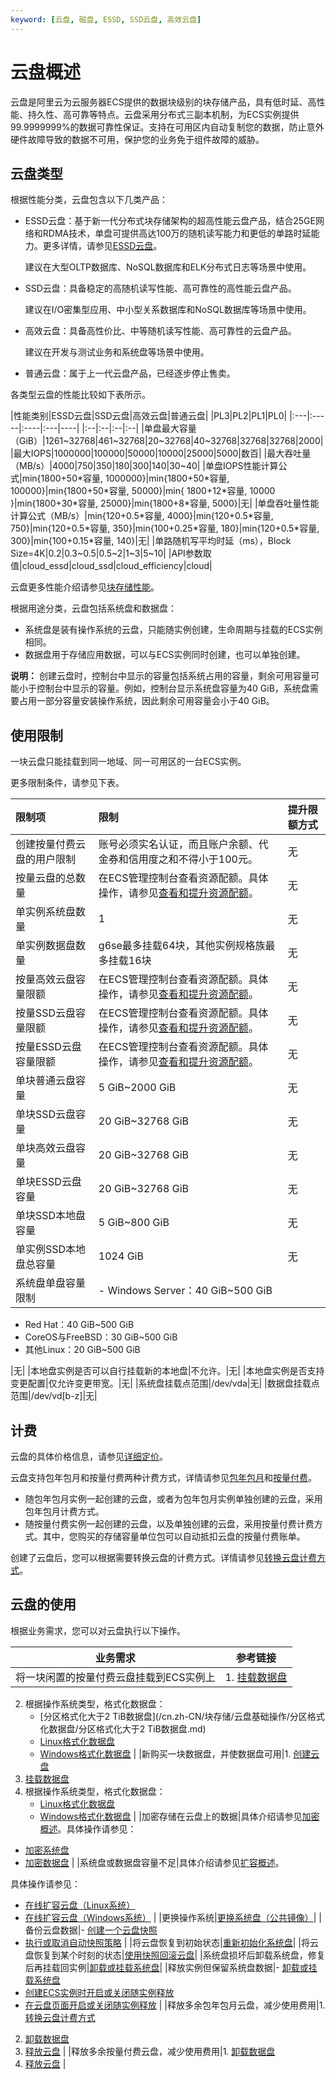 ```yaml
---
keyword: [云盘, 磁盘, ESSD, SSD云盘, 高效云盘]
---
```


# 云盘概述

云盘是阿里云为云服务器ECS提供的数据块级别的块存储产品，具有低时延、高性能、持久性、高可靠等特点。云盘采用分布式三副本机制，为ECS实例提供99.9999999%的数据可靠性保证。支持在可用区内自动复制您的数据，防止意外硬件故障导致的数据不可用，保护您的业务免于组件故障的威胁。

## 云盘类型

根据性能分类，云盘包含以下几类产品：

-   ESSD云盘：基于新一代分布式块存储架构的超高性能云盘产品，结合25GE网络和RDMA技术，单盘可提供高达100万的随机读写能力和更低的单路时延能力。更多详情，请参见[ESSD云盘](/cn.zh-CN/块存储/块存储介绍/ESSD云盘.md)。

    建议在大型OLTP数据库、NoSQL数据库和ELK分布式日志等场景中使用。

-   SSD云盘：具备稳定的高随机读写性能、高可靠性的高性能云盘产品。

    建议在I/O密集型应用、中小型关系数据库和NoSQL数据库等场景中使用。

-   高效云盘：具备高性价比、中等随机读写性能、高可靠性的云盘产品。

    建议在开发与测试业务和系统盘等场景中使用。

-   普通云盘：属于上一代云盘产品，已经逐步停止售卖。

各类型云盘的性能比较如下表所示。

|性能类别|ESSD云盘|SSD云盘|高效云盘|普通云盘|
|PL3|PL2|PL1|PL0|
|:---|:-----|:----|:---|----|
|:--|:--|:--|:--|
|单盘最大容量（GiB）|1261~32768|461~32768|20~32768|40~32768|32768|32768|2000|
|最大IOPS|1000000|100000|50000|10000|25000|5000|数百|
|最大吞吐量（MB/s）|4000|750|350|180|300|140|30~40|
|单盘IOPS性能计算公式|min\{1800+50\*容量, 1000000\}|min\{1800+50\*容量, 100000\}|min\{1800+50\*容量, 50000\}|min\{ 1800+12\*容量, 10000 \}|min\{1800+30\*容量, 25000\}|min\{1800+8\*容量, 5000\}|无|
|单盘吞吐量性能计算公式（MB/s）|min\{120+0.5\*容量, 4000\}|min\{120+0.5\*容量, 750\}|min\{120+0.5\*容量, 350\}|min\{100+0.25\*容量, 180\}|min\{120+0.5\*容量, 300\}|min\{100+0.15\*容量, 140\}|无|
|单路随机写平均时延（ms），Block Size=4K|0.2|0.3~0.5|0.5~2|1~3|5~10|
|API参数取值|cloud\_essd|cloud\_ssd|cloud\_efficiency|cloud|

云盘更多性能介绍请参见[块存储性能](/cn.zh-CN/块存储/性能/块存储性能.md)。

根据用途分类，云盘包括系统盘和数据盘：

-   系统盘是装有操作系统的云盘，只能随实例创建，生命周期与挂载的ECS实例相同。
-   数据盘用于存储应用数据，可以与ECS实例同时创建，也可以单独创建。

**说明：** 创建云盘时，控制台中显示的容量包括系统占用的容量，剩余可用容量可能小于控制台中显示的容量。例如，控制台显示系统盘容量为40 GiB，系统盘需要占用一部分容量安装操作系统，因此剩余可用容量会小于40 GiB。

## 使用限制

一块云盘只能挂载到同一地域、同一可用区的一台ECS实例。

更多限制条件，请参见下表。

|限制项|限制|提升限额方式|
|:--|:-|:-----|
|创建按量付费云盘的用户限制|账号必须实名认证，而且账户余额、代金券和信用度之和不得小于100元。|无|
|按量云盘的总数量|在ECS管理控制台查看资源配额。具体操作，请参见[查看和提升资源配额](/cn.zh-CN/标签与资源/资源/权益配额/查看和提升资源配额.md)。|无|
|单实例系统盘数量|1|无|
|单实例数据盘数量|g6se最多挂载64块，其他实例规格族最多挂载16块|无|
|按量高效云盘容量限额|在ECS管理控制台查看资源配额。具体操作，请参见[查看和提升资源配额](/cn.zh-CN/标签与资源/资源/权益配额/查看和提升资源配额.md)。|无|
|按量SSD云盘容量限额|在ECS管理控制台查看资源配额。具体操作，请参见[查看和提升资源配额](/cn.zh-CN/标签与资源/资源/权益配额/查看和提升资源配额.md)。|无|
|按量ESSD云盘容量限额|在ECS管理控制台查看资源配额。具体操作，请参见[查看和提升资源配额](/cn.zh-CN/标签与资源/资源/权益配额/查看和提升资源配额.md)。|无|
|单块普通云盘容量|5 GiB~2000 GiB|无|
|单块SSD云盘容量|20 GiB~32768 GiB|无|
|单块高效云盘容量|20 GiB~32768 GiB|无|
|单块ESSD云盘容量|20 GiB~32768 GiB|无|
|单块SSD本地盘容量|5 GiB~800 GiB|无|
|单实例SSD本地盘总容量|1024 GiB|无|
|系统盘单盘容量限制|-   Windows Server：40 GiB~500 GiB
-   Red Hat：40 GiB~500 GiB
-   CoreOS与FreeBSD：30 GiB~500 GiB
-   其他Linux：20 GiB~500 GiB

|无|
|本地盘实例是否可以自行挂载新的本地盘|不允许。|无|
|本地盘实例是否支持变更配置|仅允许变更带宽。|无|
|系统盘挂载点范围|/dev/vda|无|
|数据盘挂载点范围|/dev/vd\[b-z\]|无|

## 计费

云盘的具体价格信息，请参见[详细定价](https://www.aliyun.com/price/product#/disk/detail)。

云盘支持包年包月和按量付费两种计费方式，详情请参见[包年包月](/cn.zh-CN/产品计费/计费方式/包年包月.md)和[按量付费](/cn.zh-CN/产品计费/计费方式/按量付费.md)。

-   随包年包月实例一起创建的云盘，或者为包年包月实例单独创建的云盘，采用包年包月计费方式。
-   随按量付费实例一起创建的云盘，以及单独创建的云盘，采用按量付费计费方式。其中，您购买的存储容量单位包可以自动抵扣云盘的按量付费账单。

创建了云盘后，您可以根据需要转换云盘的计费方式。详情请参见[转换云盘计费方式](/cn.zh-CN/块存储/云盘基础操作/转换云盘计费方式.md)。

## 云盘的使用

根据业务需求，您可以对云盘执行以下操作。

|业务需求|参考链接|
|----|----|
|将一块闲置的按量付费云盘挂载到ECS实例上|1.  [挂载数据盘](/cn.zh-CN/块存储/云盘基础操作/挂载数据盘.md)
2.  根据操作系统类型，格式化数据盘：
    -   [分区格式化大于2 TiB数据盘](/cn.zh-CN/块存储/云盘基础操作/分区格式化数据盘/分区格式化大于2 TiB数据盘.md)
    -   [Linux格式化数据盘](/cn.zh-CN/块存储/云盘基础操作/分区格式化数据盘/Linux格式化数据盘.md)
    -   [Windows格式化数据盘](/cn.zh-CN/块存储/云盘基础操作/分区格式化数据盘/Windows格式化数据盘.md) |
|新购买一块数据盘，并使数据盘可用|1.  [创建云盘](/cn.zh-CN/块存储/云盘基础操作/创建云盘/创建云盘.md)
2.  [挂载数据盘](/cn.zh-CN/块存储/云盘基础操作/挂载数据盘.md)
3.  根据操作系统类型，格式化数据盘：
    -   [Linux格式化数据盘](/cn.zh-CN/块存储/云盘基础操作/分区格式化数据盘/Linux格式化数据盘.md)
    -   [Windows格式化数据盘](/cn.zh-CN/块存储/云盘基础操作/分区格式化数据盘/Windows格式化数据盘.md) |
|加密存储在云盘上的数据|具体介绍请参见[加密概述](/cn.zh-CN/块存储/加密云盘/加密概述.md)。具体操作请参见：

-   [加密系统盘](/cn.zh-CN/块存储/加密云盘/加密系统盘.md)
-   [加密数据盘](/cn.zh-CN/块存储/加密云盘/加密数据盘.md) |
|系统盘或数据盘容量不足|具体介绍请参见[扩容概述](/cn.zh-CN/块存储/扩容云盘/扩容概述.md)。

具体操作请参见：

-   [在线扩容云盘（Linux系统）](/cn.zh-CN/块存储/扩容云盘/在线扩容云盘（Linux系统）.md)
-   [在线扩容云盘（Windows系统）](/cn.zh-CN/块存储/扩容云盘/在线扩容云盘（Windows系统）.md) |
|更换操作系统|[更换系统盘（公共镜像）](/cn.zh-CN/块存储/云盘基础操作/更换系统盘/更换系统盘（公共镜像）.md)|
|备份云盘数据|-   [创建一个云盘快照](/cn.zh-CN/快照/使用快照/创建一个云盘快照.md)
-   [执行或取消自动快照策略](/cn.zh-CN/快照/使用自动快照策略/执行或取消自动快照策略.md) |
|将云盘恢复到初始状态|[重新初始化系统盘](/cn.zh-CN/块存储/云盘基础操作/重新初始化云盘/重新初始化系统盘.md)|
|将云盘恢复到某个时刻的状态|[使用快照回滚云盘](/cn.zh-CN/块存储/云盘基础操作/使用快照回滚云盘.md)|
|系统盘损坏后卸载系统盘，修复后再挂载回实例|[卸载或挂载系统盘](/cn.zh-CN/块存储/云盘基础操作/卸载或挂载系统盘.md)|
|释放实例但保留系统盘数据|-   [卸载或挂载系统盘](/cn.zh-CN/块存储/云盘基础操作/卸载或挂载系统盘.md)
-   [创建ECS实例时开启或关闭随实例释放](/cn.zh-CN/块存储/云盘基础操作/释放云盘.mdsection_ufq_ii2_5h8)
-   [在云盘页面开启或关闭随实例释放](/cn.zh-CN/块存储/云盘基础操作/释放云盘.mdsection_wz5_ryw_8s5) |
|释放多余包年包月云盘，减少使用费用|1.  [转换云盘计费方式](/cn.zh-CN/块存储/云盘基础操作/转换云盘计费方式.md)
2.  [卸载数据盘](/cn.zh-CN/块存储/云盘基础操作/卸载数据盘.md)
3.  [释放云盘](/cn.zh-CN/块存储/云盘基础操作/释放云盘.md) |
|释放多余按量付费云盘，减少使用费用|1.  [卸载数据盘](/cn.zh-CN/块存储/云盘基础操作/卸载数据盘.md)
2.  [释放云盘](/cn.zh-CN/块存储/云盘基础操作/释放云盘.md) |

